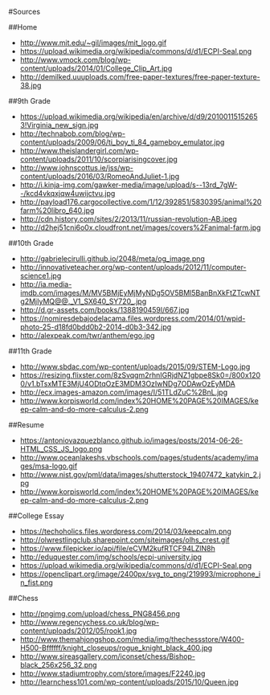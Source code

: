 #Sources

##Home
- <http://www.mit.edu/~gil/images/mit_logo.gif>
- <https://upload.wikimedia.org/wikipedia/commons/d/d1/ECPI-Seal.png>
- <http://www.vmock.com/blog/wp-content/uploads/2014/01/College_Clip_Art.jpg>
- <http://demilked.uuuploads.com/free-paper-textures/free-paper-texture-38.jpg>

##9th Grade
- <https://upload.wikimedia.org/wikipedia/en/archive/d/d9/20100115152653!Virginia_new_sign.jpg>
- <http://technabob.com/blog/wp-content/uploads/2009/06/ti_boy_ti_84_gameboy_emulator.jpg>
- <http://www.theislandergirl.com/wp-content/uploads/2011/10/scorpiarisingcover.jpg>
- <http://www.johnscottus.ie/jss/wp-content/uploads/2016/03/RomeoAndJuliet-1.jpg>
- <http://i.kinja-img.com/gawker-media/image/upload/s--13rd_7gW--/kcd4vkqxjqw4uwijctvu.jpg>
- <http://payload176.cargocollective.com/1/12/392851/5830395/animal%20farm%20libro_640.jpg>
- <http://cdn.history.com/sites/2/2013/11/russian-revolution-AB.jpeg>
- <http://d2hej51cni6o0x.cloudfront.net/images/covers%2Fanimal-farm.jpg>

##10th Grade
- <http://gabrielecirulli.github.io/2048/meta/og_image.png>
- <http://innovativeteacher.org/wp-content/uploads/2012/11/computer-science1.jpg>
- <http://ia.media-imdb.com/images/M/MV5BMjEyMjMyNDg5OV5BMl5BanBnXkFtZTcwNTg2MjIyMQ@@._V1_SX640_SY720_.jpg>
- <http://d.gr-assets.com/books/1388190459l/667.jpg>
- <https://nomiresdebajodelacama.files.wordpress.com/2014/01/wpid-photo-25-d18fd0bdd0b2-2014-d0b3-342.jpg>
- <http://alexpeak.com/twr/anthem/ego.jpg>

##11th Grade
- <http://www.sbdac.com/wp-content/uploads/2015/09/STEM-Logo.jpg>
- <https://resizing.flixster.com/8zSvqgm2rhnIGRjdNZ1gbpe8Sk0=/800x1200/v1.bTsxMTE3MjU4ODtqOzE3MDM3OzIwNDg7ODAwOzEyMDA>
- <http://ecx.images-amazon.com/images/I/51TLdZuC%2BnL.jpg>
- <http://www.korpisworld.com/index%20HOME%20PAGE%20IMAGES/keep-calm-and-do-more-calculus-2.png>

##Resume
- <https://antoniovazquezblanco.github.io/images/posts/2014-06-26-HTML_CSS_JS_logo.png>
- <http://www.oceanlakeshs.vbschools.com/pages/students/academy/images/msa-logo.gif>
- <http://www.nist.gov/pml/data/images/shutterstock_19407472_katykin_2.jpg>
- <http://www.korpisworld.com/index%20HOME%20PAGE%20IMAGES/keep-calm-and-do-more-calculus-2.png>

##College Essay
- <https://techoholics.files.wordpress.com/2014/03/keepcalm.png>
- <http://olwrestlingclub.sharepoint.com/siteimages/olhs_crest.gif>
- <https://www.filepicker.io/api/file/eCVM2kufRTCF94LZlN8h>
- <http://eduquester.com/img/schools/ecpi-university.jpg>
- <https://upload.wikimedia.org/wikipedia/commons/d/d1/ECPI-Seal.png>
- <https://openclipart.org/image/2400px/svg_to_png/219993/microphone_in_fist.png>

##Chess
- <http://pngimg.com/upload/chess_PNG8456.png>
- <http://www.regencychess.co.uk/blog/wp-content/uploads/2012/05/rook1.jpg>
- <http://www.themahjongshop.com/media/img/thechessstore/W400-H500-Bffffff/knight_closeups/rogue_knight_black_400.jpg>
- <http://www.sireasgallery.com/iconset/chess/Bishop-black_256x256_32.png>
- <http://www.stadiumtrophy.com/store/images/F2240.jpg>
- <http://learnchess101.com/wp-content/uploads/2015/10/Queen.jpg>